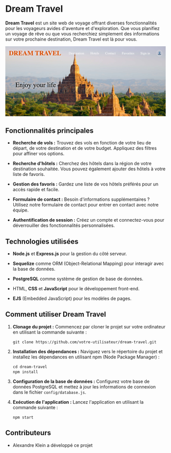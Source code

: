 # Dream Travel

**Dream Travel** est un site web de voyage offrant diverses fonctionnalités pour les voyageurs avides d'aventure et d'exploration. Que vous planifiez un voyage de rêve ou que vous recherchiez simplement des informations sur votre prochaine destination, Dream Travel est là pour vous.

![Aperçu du site Dream Travel](./readme.png)

## Fonctionnalités principales

- **Recherche de vols :** Trouvez des vols en fonction de votre lieu de départ, de votre destination et de votre budget. Appliquez des filtres pour affiner vos options.

- **Recherche d'hôtels :** Cherchez des hôtels dans la région de votre destination souhaitée. Vous pouvez également ajouter des hôtels à votre liste de favoris.

- **Gestion des favoris :** Gardez une liste de vos hôtels préférés pour un accès rapide et facile.

- **Formulaire de contact :** Besoin d'informations supplémentaires ? Utilisez notre formulaire de contact pour entrer en contact avec notre équipe.

- **Authentification de session :** Créez un compte et connectez-vous pour déverrouiller des fonctionnalités personnalisées.

## Technologies utilisées

- **Node.js** et **Express.js** pour la gestion du côté serveur.

- **Sequelize** comme ORM (Object-Relational Mapping) pour interagir avec la base de données.

- **PostgreSQL** comme système de gestion de base de données.

- HTML, **CSS** et **JavaScript** pour le développement front-end.

- **EJS** (Embedded JavaScript) pour les modèles de pages.

## Comment utiliser Dream Travel

1. **Clonage du projet :** Commencez par cloner le projet sur votre ordinateur en utilisant la commande suivante :

   ```shell
   git clone https://github.com/votre-utilisateur/dream-travel.git
   ```

2. **Installation des dépendances :** Naviguez vers le répertoire du projet et installez les dépendances en utilisant npm (Node Package Manager) :

   ```shell
   cd dream-travel
   npm install
   ```

3. **Configuration de la base de données :** Configurez votre base de données PostgreSQL et mettez à jour les informations de connexion dans le fichier `config/database.js`.

4. **Exécution de l'application :** Lancez l'application en utilisant la commande suivante :

   ```shell
   npm start
   ```

## Contributeurs

- Alexandre Klein a développé ce projet
